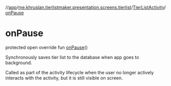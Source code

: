 //[app](../../../index.md)/[me.khruslan.tierlistmaker.presentation.screens.tierlist](../index.md)/[TierListActivity](index.md)/[onPause](on-pause.md)

# onPause

protected open override fun [onPause](on-pause.md)()

Synchronously saves tier list to the database when app goes to background.

Called as part of the activity lifecycle when the user no longer actively interacts with the activity, but it is still visible on screen.
